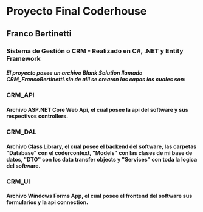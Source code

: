 <h1>Proyecto Final Coderhouse</h1>

<h2>Franco Bertinetti</h2>

<h3>Sistema de Gestión o CRM - Realizado en C#, .NET y Entity Framework</h3>

<h5>El proyecto posee un archivo Blank Solution llamado CRM_FrancoBertinetti.sln de alli se crearon las capas las cuales son:</h5>

<h3>CRM_API</h3>
<h4>Archivo ASP.NET Core Web Api, el cual posee la api del software y sus respectivos controllers.</h4>
<h3>CRM_DAL</h3>
<h4>Archivo Class Library, el cual posee el backend del software, las carpetas "Database" con el codercontext, "Models" con las clases de mi base de datos, "DTO" con los data transfer objects y "Services" con toda la logica del software.</h4>
<h3>CRM_UI</h3>
<h4>Archivo Windows Forms App, el cual posee el frontend del software sus formularios y la api connection.</h4>
